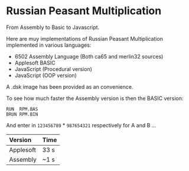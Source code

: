 # Russian Peasant Multiplication

From Assembly to Basic to Javascript.

Here are muy implementations of Russian Peasant Multiplication implemented in various languages:

* 6502 Assembly Language (Both ca65 and merlin32 sources)
* Applesoft BASIC
* JavaScript (Procedural version)
* JavaScript (OOP version)

A .dsk image has been provided as an convenience.

To see how much faster the Assembly version is then the BASIC version:

```
RUN  RPM.BAS
BRUN RPM.BIN
```

And enter in `123456789` * `987654321` respectively for A and B ...

| Version   | Time |
|:----------|:-----|
| Applesoft | 33 s |
| Assembly  | ~1 s |

